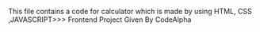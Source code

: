 This file contains a code for calculator which is made by using HTML, CSS ,JAVASCRIPT>>> Frontend Project Given By CodeAlpha
